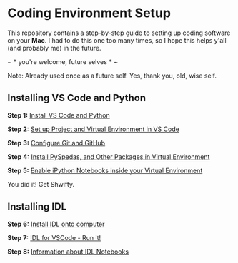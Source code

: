 # Coding Environment Setup
This repository contains a step-by-step guide to setting up coding software on your **Mac**. 
I had to do this one too many times, so I hope this helps y'all (and probably me) in the future. 

~ * you're welcome, future selves * ~

Note: Already used once as a future self. Yes, thank you, old, wise self.

## Installing VS Code and Python

**Step 1:** [Install VS Code and Python](https://github.com/spaceskyentist/coding_setup_srshaver/blob/76bab996c8380504de6eb52cf532b68df50aa5ce/step1_install_vscode_python.md)

**Step 2:** [Set up Project and Virtual Environment in VS Code](https://github.com/spaceskyentist/coding_setup_srshaver/blob/0ef99d9750eaad043cfd443bd8e2de7c275eba78/step2_project_venv.md)

**Step 3:** [Configure Git and GitHub](https://github.com/spaceskyentist/coding_setup_srshaver/blob/41a3125250761ea0810124a2f3237492d70f85bb/step3_config_git.md)

**Step 4:** [Install PySpedas, and Other Packages in Virtual Environment](https://github.com/spaceskyentist/coding_setup_srshaver/blob/002383638d8b5081f6f9c7d6aedb9b7477399526/step4_pyspedas.md)

**Step 5:** [Enable iPython Notebooks inside your Virtual Environment](https://github.com/spaceskyentist/coding_setup_srshaver/blob/0f5c408165190b4988dec1b4e58ea7e4cc3f7230/step5_ipynb_venv.md)

You did it! Get Shwifty.

## Installing IDL

**Step 6:** [Install IDL onto computer](https://github.com/spaceskyentist/coding_setup_srshaver/blob/a1d5c821d220f2a00347823d7430d6fb39c66b33/step6_install_idl.md)

**Step 7:** [IDL for VSCode - Run it!](https://github.com/spaceskyentist/coding_setup_srshaver/blob/e2841d753b5b63bf58371160603c65951c011582/step7_idl_vscode.md)

**Step 8:** [Information about IDL Notebooks](https://github.com/spaceskyentist/coding_setup_srshaver/blob/e2841d753b5b63bf58371160603c65951c011582/step8_idlnb.md)
